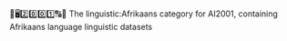 🧠️🖥️2️⃣️0️⃣️0️⃣️1️⃣️🔠️🔢️ The linguistic:Afrikaans category for AI2001, containing Afrikaans language linguistic datasets 
